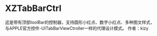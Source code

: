 # XZTabBarCtrl
这是带有顶部toolBar的控制器，支持圆形小红点、数字小红点、多种图文样式，与APPLE官方控件-UITabBarViewCtroller一样的代理设计模式。
作者：kizy
